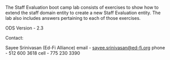 The Staff Evaluation boot camp lab consists of exercises to show how to extend the staff domain entity to create a new Staff Evaluation entity.  The lab also includes answers pertaining to each of those exercises.

ODS Version - 2.3

Contact:

  Sayee Srinivasan (Ed-Fi Alliance)
  email - sayee.srinivasan@ed-fi.org
  phone - 512 600 3618
  cell - 775 230 3390
